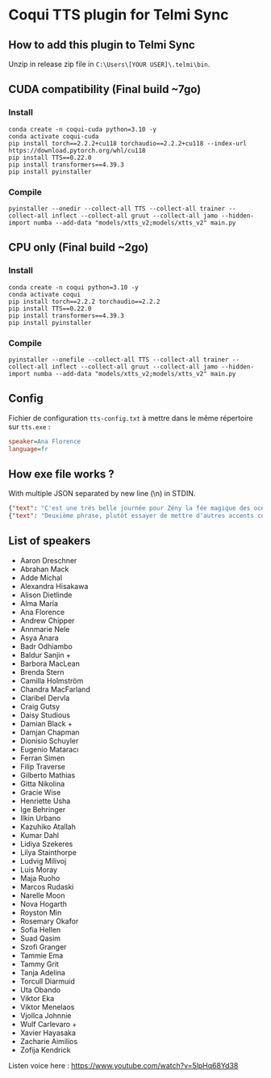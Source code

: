 # Coqui TTS plugin for Telmi Sync

## How to add this plugin to Telmi Sync

Unzip in release zip file in `C:\Users\[YOUR USER]\.telmi\bin`.

## CUDA compatibility (Final build ~7go)

### Install

```shell
conda create -n coqui-cuda python=3.10 -y
conda activate coqui-cuda
pip install torch==2.2.2+cu118 torchaudio==2.2.2+cu118 --index-url https://download.pytorch.org/whl/cu118
pip install TTS==0.22.0
pip install transformers==4.39.3
pip install pyinstaller
```

### Compile

```shell
pyinstaller --onedir --collect-all TTS --collect-all trainer --collect-all inflect --collect-all gruut --collect-all jamo --hidden-import numba --add-data "models/xtts_v2;models/xtts_v2" main.py
```

## CPU only (Final build ~2go)

### Install

```shell
conda create -n coqui python=3.10 -y
conda activate coqui
pip install torch==2.2.2 torchaudio==2.2.2
pip install TTS==0.22.0
pip install transformers==4.39.3
pip install pyinstaller
```

### Compile

```shell
pyinstaller --onefile --collect-all TTS --collect-all trainer --collect-all inflect --collect-all gruut --collect-all jamo --hidden-import numba --add-data "models/xtts_v2;models/xtts_v2" main.py
```

## Config

Fichier de configuration `tts-config.txt` à mettre dans le même répertoire sur `tts.exe` :

```cfg
speaker=Ana Florence
language=fr
```

## How exe file works ?

With multiple JSON separated by new line (\n) in STDIN.

```json
{"text": "C'est une très belle journée pour Zény la fée magique des océans.", "output_file": ".\\test.wav"}
{"text": "Deuxième phrase, plutôt essayer de mettre d'autres accents comme celui là.", "output_file": ".\\test2.wav"}
```

## List of speakers

- Aaron Dreschner
- Abrahan Mack
- Adde Michal
- Alexandra Hisakawa
- Alison Dietlinde
- Alma María
- Ana Florence
- Andrew Chipper
- Annmarie Nele
- Asya Anara
- Badr Odhiambo
- Baldur Sanjin +
- Barbora MacLean
- Brenda Stern
- Camilla Holmström
- Chandra MacFarland
- Claribel Dervla
- Craig Gutsy
- Daisy Studious 
- Damian Black +
- Damjan Chapman
- Dionisio Schuyler
- Eugenio Mataracı
- Ferran Simen
- Filip Traverse
- Gilberto Mathias
- Gitta Nikolina
- Gracie Wise
- Henriette Usha
- Ige Behringer
- Ilkin Urbano
- Kazuhiko Atallah
- Kumar Dahl
- Lidiya Szekeres
- Lilya Stainthorpe
- Ludvig Milivoj
- Luis Moray
- Maja Ruoho
- Marcos Rudaski
- Narelle Moon
- Nova Hogarth
- Royston Min
- Rosemary Okafor
- Sofia Hellen
- Suad Qasim
- Szofi Granger
- Tammie Ema
- Tammy Grit
- Tanja Adelina
- Torcull Diarmuid
- Uta Obando
- Viktor Eka
- Viktor Menelaos
- Vjollca Johnnie
- Wulf Carlevaro +
- Xavier Hayasaka
- Zacharie Aimilios
- Zofija Kendrick

Listen voice here : https://www.youtube.com/watch?v=5lpHq68Yd38